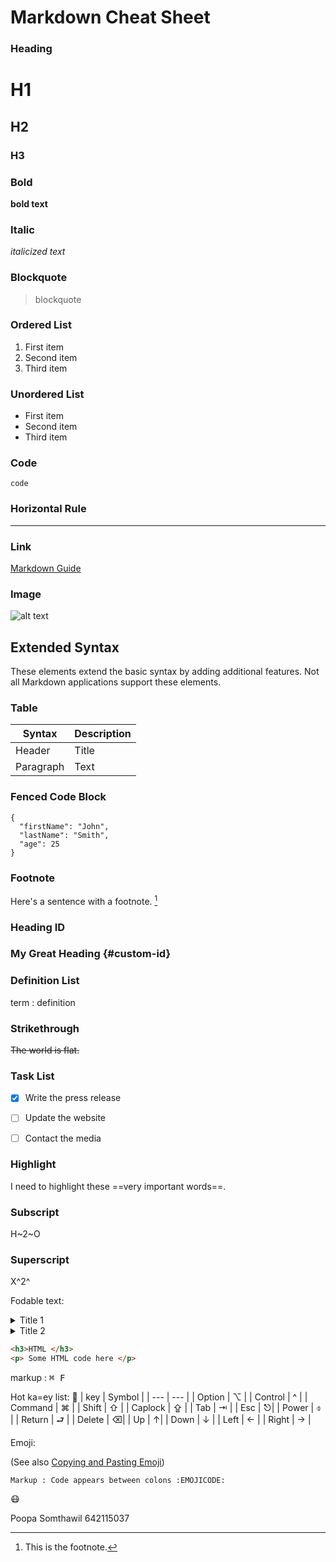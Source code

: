 # Markdown Cheat Sheet

### Heading

# H1
## H2
### H3

### Bold

**bold text**

### Italic

*italicized text*

### Blockquote

> blockquote

### Ordered List

1. First item
2. Second item
3. Third item

### Unordered List

- First item
- Second item
- Third item

### Code

`code`

### Horizontal Rule

---

### Link

[Markdown Guide](https://www.markdownguide.org)

### Image

![alt text](https://www.markdownguide.org/assets/images/tux.png)

## Extended Syntax

These elements extend the basic syntax by adding additional features. Not all Markdown applications support these elements.

### Table

| Syntax | Description |
| ----------- | ----------- |
| Header | Title |
| Paragraph | Text |

### Fenced Code Block

```
{
  "firstName": "John",
  "lastName": "Smith",
  "age": 25
}
```

### Footnote

Here's a sentence with a footnote. [^1]

[^1]: This is the footnote.

### Heading ID

### My Great Heading {#custom-id}

### Definition List

term
: definition

### Strikethrough

~~The world is flat.~~

### Task List

- [x] Write the press release
- [ ] Update the website
- [ ] Contact the media


### Highlight

I need to highlight these ==very important words==.

### Subscript

H~2~O

### Superscript

X^2^

Fodable text:
<details>
    <summary>Title 1</summary>
    <p> Content 1 Content 1 Content 1 Content 1</p>
</details>
<details>
    <summary>Title 2 </summary>
 <p> Content 2 Content 2 Content 2 Content 2</p>
 </details>

 ```html
 <h3>HTML </h3>
 <p> Some HTML code here </p>
 ```

markup : <kbd>&#8984; F </kbd>

Hot ka=ey list:
 :foggy:
| key | Symbol | 
| --- | --- | 
| Option | ⌥ |
| Control | ^ |
| Command | ⌘ |
| Shift | ⇧ |
| Caplock | ⇪ |
| Tab | ⇥ |
| Esc | ⎋|
| Power | ⌽ |
| Return | ⮐ |
| Delete | ⌫|
| Up | ↑|
| Down | ↓ |
| Left | ← |
| Right | → |

Emoji:

(See also [Copying and Pasting Emoji](https://www.markdownguide.org/extended-syntax/#copying-and-pasting-emoji))

    Markup : Code appears between colons :EMOJICODE:

:mask:

Poopa Somthawil 642115037